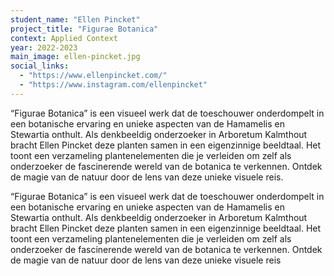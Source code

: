 ```yaml
---
student_name: "Ellen Pincket"
project_title: "Figurae Botanica"
context: Applied Context
year: 2022-2023
main_image: ellen-pincket.jpg
social_links:
  - "https://www.ellenpincket.com/"
  - "https://www.instagram.com/ellenpincket"
---
```

“Figurae Botanica” is een visueel werk dat de toeschouwer onderdompelt in een botanische ervaring en unieke aspecten van de Hamamelis en Stewartia onthult. Als denkbeeldig onderzoeker in Arboretum Kalmthout bracht Ellen Pincket deze planten samen in een eigenzinnige beeldtaal. Het toont een verzameling plantenelementen die je verleiden om zelf als onderzoeker de fascinerende wereld van de botanica te verkennen. Ontdek de magie van de natuur door de lens van deze unieke visuele reis. 

“Figurae Botanica” is een visueel werk dat de toeschouwer onderdompelt in een botanische ervaring en unieke aspecten van de Hamamelis en Stewartia onthult. Als denkbeeldig onderzoeker in Arboretum Kalmthout bracht Ellen Pincket deze planten samen in een eigenzinnige beeldtaal. Het toont een verzameling plantenelementen die je verleiden om zelf als onderzoeker de fascinerende wereld van de botanica te verkennen. Ontdek de magie van de natuur door de lens van deze unieke visuele reis